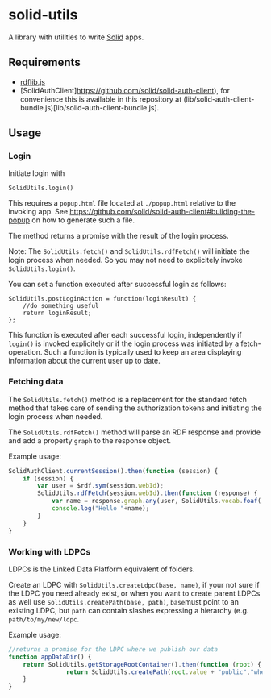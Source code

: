 # solid-utils

A library with utilities to write [Solid](https://solid.mit.edu/) apps.

## Requirements

 * [rdflib.js](https://github.com/linkeddata/rdflib.js)
 * [SolidAuthClient]https://github.com/solid/solid-auth-client), for convenience 
this is available in this repository at (lib/solid-auth-client-bundle.js)[lib/solid-auth-client-bundle.js].

## Usage

### Login

Initiate login with

    SolidUtils.login()

This requires a `popup.html` file located at `./popup.html` relative to the invoking app. 
See https://github.com/solid/solid-auth-client#building-the-popup on how to generate such a file.

The method returns a promise with the result of the login process.

Note: The `SolidUtils.fetch()` and `SolidUtils.rdfFetch()` will initiate the login
process when needed. So you may not need to explicitely invoke `SolidUtils.login()`.

You can set a function executed after successful login as follows:

    SolidUtils.postLoginAction = function(loginResult) {
        //do something useful
        return loginResult;
    }; 

This function is executed after each successful login, independently if `login()`
is invoked explicitely or if the login process was initiated by a fetch-operation.
Such a function is typically used to keep an area displaying information about the
current user up to date.

### Fetching data

The `SolidUtils.fetch()` method is a replacement for the standard fetch method
that takes care of sending the authorization tokens and initiating the login process
when needed.

The `SolidUtils.rdfFetch()` method will parse an RDF response and provide and add
a property `graph` to the response object.

Example usage:

```JavaScript
SolidAuthClient.currentSession().then(function (session) {
    if (session) {
        var user = $rdf.sym(session.webId);
        SolidUtils.rdfFetch(session.webId).then(function (response) {
            var name = response.graph.any(user, SolidUtils.vocab.foaf('name'));
            console.log("Hello "+name);
        }
    }
}       
```

### Working with LDPCs

LDPCs is the Linked Data Platform equivalent of folders.

Create an LDPC with `SolidUtils.createLdpc(base, name)`, if your not sure if the
LDPC you need already exist, or when you want to create parent LDPCs as well use
`SolidUtils.createPath(base, path)`, `base`must point to an existing LDPC, but 
`path` can contain slashes expressing a hierarchy (e.g. `path/to/my/new/ldpc`.

Example usage:

```JavaScript
//returns a promise for the LDPC where we publish our data
function appDataDir() {
    return SolidUtils.getStorageRootContainer().then(function (root) {
                return SolidUtils.createPath(root.value + "public","where/my/app/publishes/data");
    }
}
```
